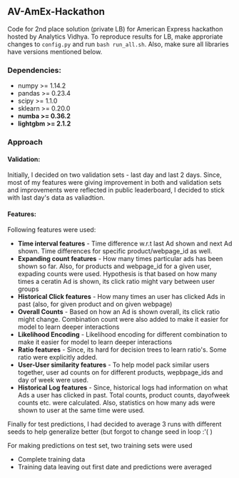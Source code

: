 ## AV-AmEx-Hackathon

Code for 2nd place solution (private LB) for American Express hackathon hosted by Analytics Vidhya. To reproduce results for LB, make approriate changes to `config.py` and run `bash run_all.sh`. Also, make sure all libraries have versions mentioned below.

### Dependencies:
  * numpy >= 1.14.2
  * pandas >= 0.23.4
  * scipy >= 1.1.0
  * sklearn >= 0.20.0
  * **numba >= 0.36.2**
  * **lightgbm >= 2.1.2**
  
  
  ### Approach
  
  #### Validation: 
  Initially, I decided on two validation sets - last day and last 2 days. Since, most of my features were giving improvement in both and validation sets and improvements were reflected in public leaderboard, I decided to stick with last day's data as valiadtion.
  
  #### Features:
  Following features were used:
   * **Time interval features** - Time difference w.r.t last Ad shown and next Ad shown. Time differences for specific product/webpage_id as well.
   * **Expanding count features** - How many times particular ads has been shown so far. Also, for products and webpage_id for a given user, expading counts were used. Hypothesis is that based on how many times a ceratin Ad is shown, its click ratio might vary between user groups
   * **Historical Click features** - How many times an user has clicked Ads in past (also, for given product and on given webpage)
   * **Overall Counts** - Based on how an Ad is shown overall, its click ratio might change. Combination count were also added to make it easier for model to learn deeper interactions
   * **Likelihood Encoding** - Likelihood encoding for different combination to make it easier for model to learn deeper interactions
   * **Ratio features** - Since, its hard for decision trees to learn ratio's. Some ratio were explicitly added.
   * **User-User similarity features** - To help model pack similar users together, user ad counts on for different products, wepbpage_ids and day of week were used.
   * **Historical Log features** - Since, historical logs had information on what Ads a user has clicked in past. Total counts, product counts, dayofweek counts etc. were  calculated. Also, statistics on how many ads were shown to user at the same time were used.
   
Finally for test predictions, I had decided to average 3 runs with different seeds to help generalize better (but forgot to change seed in loop :'( )
   
For making predictions on test set, two training sets were used
  * Complete training data
  * Training data leaving out first date
   and predictions were averaged
   

